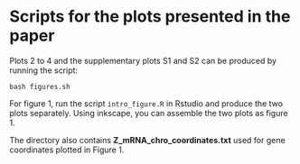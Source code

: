 # Scripts for the plots presented in the paper

Plots 2 to 4 and the supplementary plots S1 and S2 can be produced by running
the script:

`bash figures.sh` <br>

For figure 1, run the script `intro_figure.R` in Rstudio and produce the two plots separately. 
Using inkscape, you can assemble the two plots as figure 1.

The directory also contains **Z_mRNA_chro_coordinates.txt** used for gene coordinates
plotted in Figure 1.
